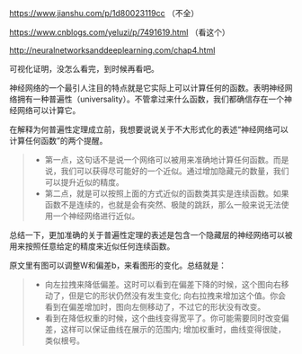 https://www.jianshu.com/p/1d80023119cc （不全）

https://www.cnblogs.com/yeluzi/p/7491619.html （看这个）

http://neuralnetworksanddeeplearning.com/chap4.html

可视化证明，没怎么看完，到时候再看吧。

神经网络的一个最引人注目的特点就是它实际上可以计算任何的函数。表明神经网络拥有一种普遍性（universality）。不管拿过来什么函数，我们都确信存在一个神经网络可以计算它。

在解释为何普遍性定理成立前，我想要说说关于不大形式化的表述“神经网络可以计算任何函数”的两个提醒。
>* 第一点，这句话不是说一个网络可以被用来准确地计算任何函数。而是说，我们可以获得尽可能好的一个近似。通过增加隐藏元的数量，我们可以提升近似的精度。
>* 第二点，就是可以按照上面的方式近似的函数类其实是连续函数。如果函数不是连续的，也就是会有突然、极陡的跳跃，那么一般来说无法使用一个神经网络进行近似。

总结一下，更加准确的关于普遍性定理的表述是包含一个隐藏层的神经网络可以被用来按照任意给定的精度来近似任何连续函数。

原文里有图可以调整W和偏差b，来看图形的变化。总结就是：
>* 向左拉拽来降低偏差。这时可以看到在偏差下降的时候，这个图向右移动了，但是它的形状仍然没有发生变化; 向右拉拽来增加这个值。你会看到在偏差增加时，图向左侧移动了，不过它的形状没有改变。
>* 看到在降低权重的时候，这个曲线变得宽平了。你可能需要同时改变偏差，这样可以保证曲线在展示的范围内; 增加权重时，曲线变得很陡，类似根号。

